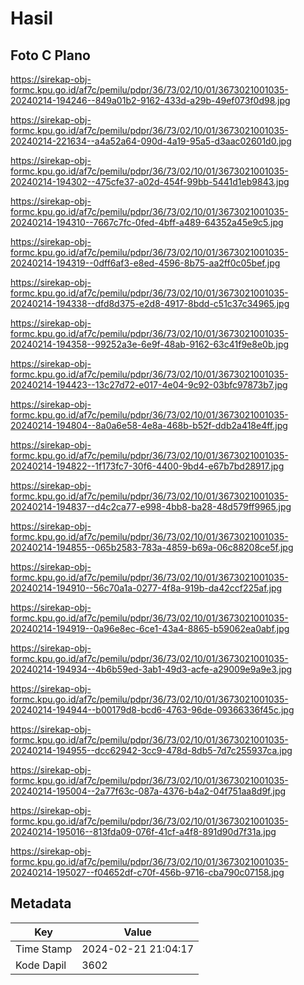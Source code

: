 # Hasil

## Foto C Plano

https://sirekap-obj-formc.kpu.go.id/af7c/pemilu/pdpr/36/73/02/10/01/3673021001035-20240214-194246--849a01b2-9162-433d-a29b-49ef073f0d98.jpg

https://sirekap-obj-formc.kpu.go.id/af7c/pemilu/pdpr/36/73/02/10/01/3673021001035-20240214-221634--a4a52a64-090d-4a19-95a5-d3aac02601d0.jpg

https://sirekap-obj-formc.kpu.go.id/af7c/pemilu/pdpr/36/73/02/10/01/3673021001035-20240214-194302--475cfe37-a02d-454f-99bb-5441d1eb9843.jpg

https://sirekap-obj-formc.kpu.go.id/af7c/pemilu/pdpr/36/73/02/10/01/3673021001035-20240214-194310--7667c7fc-0fed-4bff-a489-64352a45e9c5.jpg

https://sirekap-obj-formc.kpu.go.id/af7c/pemilu/pdpr/36/73/02/10/01/3673021001035-20240214-194319--0dff6af3-e8ed-4596-8b75-aa2ff0c05bef.jpg

https://sirekap-obj-formc.kpu.go.id/af7c/pemilu/pdpr/36/73/02/10/01/3673021001035-20240214-194338--dfd8d375-e2d8-4917-8bdd-c51c37c34965.jpg

https://sirekap-obj-formc.kpu.go.id/af7c/pemilu/pdpr/36/73/02/10/01/3673021001035-20240214-194358--99252a3e-6e9f-48ab-9162-63c41f9e8e0b.jpg

https://sirekap-obj-formc.kpu.go.id/af7c/pemilu/pdpr/36/73/02/10/01/3673021001035-20240214-194423--13c27d72-e017-4e04-9c92-03bfc97873b7.jpg

https://sirekap-obj-formc.kpu.go.id/af7c/pemilu/pdpr/36/73/02/10/01/3673021001035-20240214-194804--8a0a6e58-4e8a-468b-b52f-ddb2a418e4ff.jpg

https://sirekap-obj-formc.kpu.go.id/af7c/pemilu/pdpr/36/73/02/10/01/3673021001035-20240214-194822--1f173fc7-30f6-4400-9bd4-e67b7bd28917.jpg

https://sirekap-obj-formc.kpu.go.id/af7c/pemilu/pdpr/36/73/02/10/01/3673021001035-20240214-194837--d4c2ca77-e998-4bb8-ba28-48d579ff9965.jpg

https://sirekap-obj-formc.kpu.go.id/af7c/pemilu/pdpr/36/73/02/10/01/3673021001035-20240214-194855--065b2583-783a-4859-b69a-06c88208ce5f.jpg

https://sirekap-obj-formc.kpu.go.id/af7c/pemilu/pdpr/36/73/02/10/01/3673021001035-20240214-194910--56c70a1a-0277-4f8a-919b-da42ccf225af.jpg

https://sirekap-obj-formc.kpu.go.id/af7c/pemilu/pdpr/36/73/02/10/01/3673021001035-20240214-194919--0a96e8ec-6ce1-43a4-8865-b59062ea0abf.jpg

https://sirekap-obj-formc.kpu.go.id/af7c/pemilu/pdpr/36/73/02/10/01/3673021001035-20240214-194934--4b6b59ed-3ab1-49d3-acfe-a29009e9a9e3.jpg

https://sirekap-obj-formc.kpu.go.id/af7c/pemilu/pdpr/36/73/02/10/01/3673021001035-20240214-194944--b00179d8-bcd6-4763-96de-09366336f45c.jpg

https://sirekap-obj-formc.kpu.go.id/af7c/pemilu/pdpr/36/73/02/10/01/3673021001035-20240214-194955--dcc62942-3cc9-478d-8db5-7d7c255937ca.jpg

https://sirekap-obj-formc.kpu.go.id/af7c/pemilu/pdpr/36/73/02/10/01/3673021001035-20240214-195004--2a77f63c-087a-4376-b4a2-04f751aa8d9f.jpg

https://sirekap-obj-formc.kpu.go.id/af7c/pemilu/pdpr/36/73/02/10/01/3673021001035-20240214-195016--813fda09-076f-41cf-a4f8-891d90d7f31a.jpg

https://sirekap-obj-formc.kpu.go.id/af7c/pemilu/pdpr/36/73/02/10/01/3673021001035-20240214-195027--f04652df-c70f-456b-9716-cba790c07158.jpg


## Metadata

| Key        | Value               |
| ---------- | ------------------- |
| Time Stamp | 2024-02-21 21:04:17 |
| Kode Dapil | 3602                |



